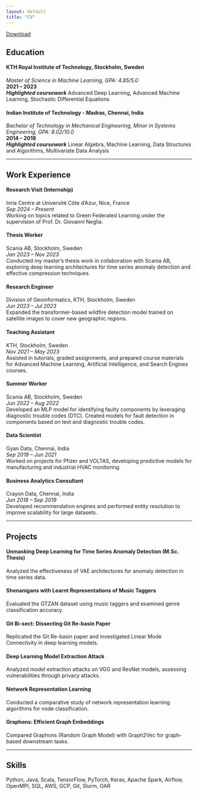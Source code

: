 ```yaml
---
layout: default
title: "CV"
---
```

<link rel="stylesheet" href="https://cdnjs.cloudflare.com/ajax/libs/font-awesome/6.0.0-beta3/css/all.min.css">
<a href="assets/resume.pdf" download>
  <i class="fa-regular fa-circle-down" style="color: #000;"></i> Download
</a>

## Education

#### **KTH Royal Institute of Technology, Stockholm, Sweden**  
  _Master of Science in Machine Learning, GPA: 4.85/5.0_  
  **2021 – 2023**  
  ***Highlighted coursework*** Advanced Deep Learning, Advanced Machine Learning, Stochastic Differential Equations

#### **Indian Institute of Technology - Madras, Chennai, India**  
  _Bachelor of Technology in Mechanical Engineering, Minor in Systems Engineering, GPA: 8.02/10.0_  
  **2014 – 2018**  
  ***Highlighted coursework*** Linear Algebra, Machine Learning, Data Structures and Algorithms, Multivariate Data Analysis

---

## Work Experience

#### **Research Visit (Internship)**
  Inria Centre at Université Côte d’Azur, Nice, France  
  _Sep 2024 – Present_  
  Working on topics related to Green Federated Learning under the supervision of Prof. Dr. Giovanni Neglia.

#### **Thesis Worker**
  Scania AB, Stockholm, Sweden  
  _Jan 2023 – Nov 2023_  
  Conducted my master’s thesis work in collaboration with Scania AB, exploring deep learning architectures for time series anomaly detection and effective compression techniques.

#### **Research Engineer**
  Division of Geoinformatics, KTH, Stockholm, Sweden  
  _Jun 2023 – Jul 2023_  
  Expanded the transformer-based wildfire detection model trained on satellite images to cover new geographic regions.

#### **Teaching Assistant**
  KTH, Stockholm, Sweden  
  _Nov 2021 – May 2023_  
  Assisted in tutorials, graded assignments, and prepared course materials for Advanced Machine Learning, Artificial Intelligence, and Search Engines courses.

#### **Summer Worker**
  Scania AB, Stockholm, Sweden  
  _Jun 2022 – Aug 2022_  
  Developed an MLP model for identifying faulty components by leveraging diagnostic trouble codes (DTC). Created models for fault detection in components based on text and diagnostic trouble codes.

#### **Data Scientist**
  Gyan Data, Chennai, India  
  _Sep 2019 – Jun 2021_  
  Worked on projects for Pfizer and VOLTAS, developing predictive models for manufacturing and industrial HVAC monitoring.

#### **Business Analytics Consultant**
  Crayon Data, Chennai, India  
  _Jun 2018 – Sep 2019_  
  Developed recommendation engines and performed entity resolution to improve scalability for large datasets.

---

## Projects

#### **Unmasking Deep Learning for Time Series Anomaly Detection (M.Sc. Thesis)**  
  Analyzed the effectiveness of VAE architectures for anomaly detection in time series data. <a href="https://kth.diva-portal.org/smash/record.jsf?pid=diva2:1823999" target="_blank" style="color: #333; text-decoration: none;">
        <i class="fa-regular fa-file" style=" vertical-align: middle;"></i>
  </a>

#### **Shenanigans with Learnt Representations of Music Taggers**  
  Evaluated the GTZAN dataset using music taggers and examined genre classification accuracy. <a href="https://github.com/Adhithyan8/musical-embeddings" target="_blank" style="color: #333; text-decoration: none;">
        <i class="fab fa-github" style=" vertical-align: middle;"></i>
  </a>

#### **Git Bi-sect: Dissecting Git Re-basin Paper**  
  Replicated the Git Re-basin paper and investigated Linear Mode Connectivity in deep learning models. <a href="https://github.com/dannyrichy/git-bisect" target="_blank" style="color: #333; text-decoration: none;">
        <i class="fab fa-github" style=" vertical-align: middle;"></i>
  </a>

#### **Deep Learning Model Extraction Attack**  
  Analyzed model extraction attacks on VGG and ResNet models, assessing vulnerabilities through privacy attacks. <a href="https://github.com/dannyrichy/dl-model-extraction" target="_blank" style="color: #333; text-decoration: none;">
        <i class="fab fa-github" style=" vertical-align: middle;"></i>
  </a>

#### **Network Representation Learning**  
  Conducted a comparative study of network representation learning algorithms for node classification. <a href="https://github.com/dannyrichy/graph-ml-project" target="_blank" style="color: #333; text-decoration: none;">
        <i class="fab fa-github" style=" vertical-align: middle;"></i>
  </a>

#### **Graphons: Efficient Graph Embeddings**  
  Compared Graphons (Random Graph Model) with Graph2Vec for graph-based downstream tasks. <a href="https://github.com/dannyrichy/graphon" target="_blank" style="color: #333; text-decoration: none;">
        <i class="fab fa-github" style=" vertical-align: middle;"></i>
  </a>

---

## Skills

  Python, Java, Scala, TensorFlow, PyTorch, Keras, Apache Spark, Airflow, OpenMPI, SQL, AWS, GCP, Git, Slurm, OAR
